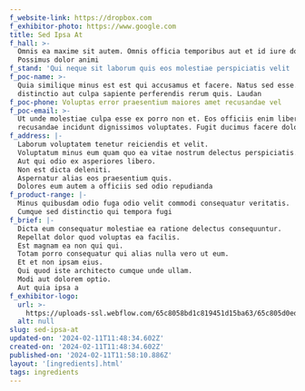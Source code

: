 ```yaml
---
f_website-link: https://dropbox.com
f_exhibitor-photo: https://www.google.com
title: Sed Ipsa At
f_hall: >-
  Omnis ea maxime sit autem. Omnis officia temporibus aut et id iure dolorem.
  Possimus dolor animi 
f_stand: 'Qui neque sit laborum quis eos molestiae perspiciatis velit '
f_poc-name: >-
  Quia similique minus est est qui accusamus et facere. Natus sed esse. Aut
  distinctio aut culpa sapiente perferendis rerum quis. Laudan
f_poc-phone: Voluptas error praesentium maiores amet recusandae vel
f_poc-email: >-
  Ut unde molestiae culpa esse ex porro non et. Eos officiis enim libero
  recusandae incidunt dignissimos voluptates. Fugit ducimus facere dolo
f_address: |-
  Laborum voluptatem tenetur reiciendis et velit.
  Voluptatum minus eum quam quo ea vitae nostrum delectus perspiciatis.
  Aut qui odio ex asperiores libero.
  Non est dicta deleniti.
  Aspernatur alias eos praesentium quis.
  Dolores eum autem a officiis sed odio repudianda
f_product-range: |-
  Minus quibusdam odio fuga odio velit commodi consequatur veritatis.
  Cumque sed distinctio qui tempora fugi
f_brief: |-
  Dicta eum consequatur molestiae ea ratione delectus consequuntur.
  Repellat dolor quod voluptas ea facilis.
  Est magnam ea non qui qui.
  Totam porro consequatur qui alias nulla vero ut eum.
  Et et non ipsam eius.
  Qui quod iste architecto cumque unde ullam.
  Modi aut dolorem optio.
  Aut quia ipsa a
f_exhibitor-logo:
  url: >-
    https://uploads-ssl.webflow.com/65c8058bd1c819451d15ba63/65c805d0eddb095bee2f551e_image7.jpeg
  alt: null
slug: sed-ipsa-at
updated-on: '2024-02-11T11:48:34.602Z'
created-on: '2024-02-11T11:48:34.602Z'
published-on: '2024-02-11T11:58:10.886Z'
layout: '[ingredients].html'
tags: ingredients
---
```



